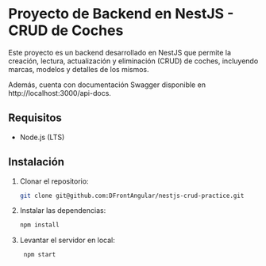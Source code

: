 # Proyecto de Backend en NestJS - CRUD de Coches

Este proyecto es un backend desarrollado en NestJS que permite la creación, lectura, actualización y eliminación (CRUD) de coches, incluyendo marcas, modelos y detalles de los mismos.

Además, cuenta con documentación Swagger disponible en http://localhost:3000/api-docs.

## Requisitos

- Node.js (LTS)

## Instalación

1. Clonar el repositorio:

   ```bash
   git clone git@github.com:DFrontAngular/nestjs-crud-practice.git
   ```

2. Instalar las dependencias:

   ```bash
   npm install
   ```

3. Levantar el servidor en local:
   ```bash
    npm start
   ```

